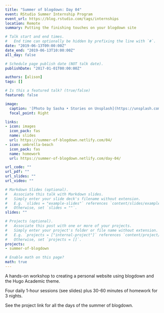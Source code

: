 ```yaml
---
title: "Summer of blogdown: Day 04"
event: RStudio Summer Internship Program
event_url: https://blog.rstudio.com/tags/internships
location: Remote
summary: Putting the finishing touches on your blogdown site

# Talk start and end times.
#   End time can optionally be hidden by prefixing the line with `#`.
date: "2019-06-13T09:00:00Z"
date_end: "2019-06-13T10:00:00Z"
all_day: false

# Schedule page publish date (NOT talk date).
publishDate: "2017-01-01T00:00:00Z"

authors: [alison]
tags: []

# Is this a featured talk? (true/false)
featured: false

image:
  caption: '[Photo by Sasha • Stories on Unsplash](https://unsplash.com/photos/xDiPfnd4CEY)'
  focal_point: Right

links:
- icon: images
  icon_pack: fas
  name: slides
  url: https://summer-of-blogdown.netlify.com/04/
- icon: umbrella-beach
  icon_pack: fas
  name: homework
  url: https://summer-of-blogdown.netlify.com/day-04/

url_code: ""
url_pdf: ""
url_slides: ""
url_video: ""

# Markdown Slides (optional).
#   Associate this talk with Markdown slides.
#   Simply enter your slide deck's filename without extension.
#   E.g. `slides = "example-slides"` references `content/slides/example-slides.md`.
#   Otherwise, set `slides = ""`.
slides: ""

# Projects (optional).
#   Associate this post with one or more of your projects.
#   Simply enter your project's folder or file name without extension.
#   E.g. `projects = ["internal-project"]` references `content/project/deep-learning/index.md`.
#   Otherwise, set `projects = []`.
projects:
- summer-of-blogdown

# Enable math on this page?
math: true
---
```


A hands-on workshop to creating a personal website using blogdown and the Hugo Academic theme.

Four daily 1-hour sessions (see slides) plus 30-60 minutes of homework for 3 nights.

See the project link for all the days of the summer of blogdown.